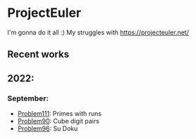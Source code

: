 # ProjectEuler
I'm gonna do it all :) 
My struggles with https://projecteuler.net/

## Recent works
## 2022:
### September:
- [Problem111](https://github.com/KubiakJakub01/ProjectEuler/blob/main/Problem111.py): Primes with runs
- [Problem90](https://github.com/KubiakJakub01/ProjectEuler/blob/main/Problem90.py): Cube digit pairs
- [Problem96](https://github.com/KubiakJakub01/ProjectEuler/blob/main/Problem96/Problem96.py): Su Doku

